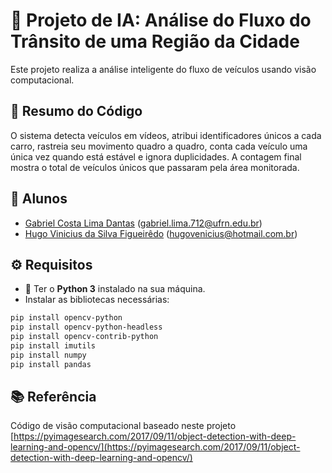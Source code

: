 # 🤖 Projeto de IA: Análise do Fluxo do Trânsito de uma Região da Cidade

Este projeto realiza a análise inteligente do fluxo de veículos usando visão computacional.

## 📝 Resumo do Código

O sistema detecta veículos em vídeos, atribui identificadores únicos a cada carro, rastreia seu movimento quadro a quadro, conta cada veículo uma única vez quando está estável e ignora duplicidades. A contagem final mostra o total de veículos únicos que passaram pela área monitorada.

## 👷 Alunos

* [Gabriel Costa Lima Dantas](https://github.com/Gcld) ([gabriel.lima.712@ufrn.edu.br](mailto:gabriel.lima.712@ufrn.edu.br))
* [Hugo Vinicius da Silva Figueirêdo](https://github.com/HugoViniciusSF) ([hugovenicius@hotmail.com.br](mailto:hugovenicius@hotmail.com.br))

## ⚙️ Requisitos

* 🐍 Ter o **Python 3** instalado na sua máquina.
* Instalar as bibliotecas necessárias:

```bash
pip install opencv-python
pip install opencv-python-headless
pip install opencv-contrib-python
pip install imutils
pip install numpy
pip install pandas
```

## 📚 Referência

Código de visão computacional baseado neste projeto
[https://pyimagesearch.com/2017/09/11/object-detection-with-deep-learning-and-opencv/](https://pyimagesearch.com/2017/09/11/object-detection-with-deep-learning-and-opencv/)
